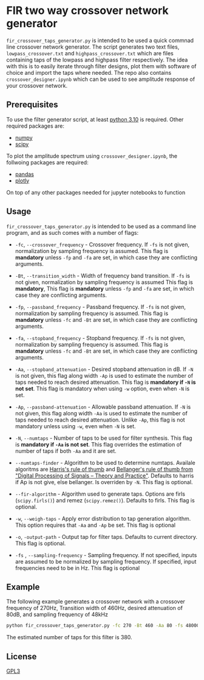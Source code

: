 # FIR two way crossover network generator

`fir_crossover_taps_generator.py` is intended to be used a quick commnad line crossover network generator. The script generates two text files, `lowpass_crossover.txt` and `highpass_crossover.txt` which are files containing taps of the lowpass and highpass filter respectively. The idea with this is to easily iterate through filter designs, plot them with software of choice and import the taps where needed. The repo also contains `crossover_designer.ipynb` which can be used to see amplitude response of your crossover network.

## Prerequisites
To use the filter generator script, at least [python 3.10](https://www.python.org/downloads/release/python-3100/) is required. Other required packages are:
- [numpy](https://numpy.org/)
- [scipy](https://scipy.org/)

To plot the amplitude spectrum using `crossover_designer.ipynb`, the follwoing packages are required:
- [pandas](https://pandas.pydata.org/)
- [plotly](https://plotly.com/)

On top of any other packages needed for jupyter notebooks to function

## Usage
`fir_crossover_taps_generator.py` is intended to be used as a command line program, and as such comes with a number of flags:

- `-fc`, `--crossover_frequency` - Crossover frequency. If `-fs` is not given, normalization by sampling frequency is assumed. This flag is **mandatory** unless `-fp` and `-fa` are set, in which case they are conflicting arguments.

- `-Bt`, `--transition_width` - Width of frequency band transition. If `-fs` is not given, normalization by sampling frequency is assumed This flag is **mandatory**, This flag is **mandatory** unless `-fp` and `-fa` are set, in which case they are conflicting arguments.

- `-fp`, `--passband_frequency` - Passband frequency. If `-fs` is not given, normalization by sampling frequency is assumed. This flag is **mandatory** unless `-fc` and `-Bt` are set, in which case they are conflicting arguments.

- `-fa`, `--stopband_frequency` - Stopband frequency. If `-fs` is not given, normalization by sampling frequency is assumed. This flag is **mandatory** unless `-fc` and `-Bt` are set, in which case they are conflicting arguments.

- `-Aa`, `--stopband_attenuation` - Desired stopband attenuation in dB. If `-N` is not given, this flag along width `-Ap` is used to estimate the number of taps needed to reach desired attenuation. This flag is **mandatory if `-N` is not set**. This flag is mandatory when using `-w` option, even when `-N` is set.

- `-Ap`, `--passband-attenuation` - Allowable passband attenuation. If `-N` is not given, this flag along width `-Aa` is used to estimate the number of taps needed to reach desired attenuation. Unlike `-Ap`, this flag is not mandatory unless using `-w`, even when `-N` is set.

- `-N`, `--numtaps` - Number of taps to be used for filter synthesis. This flag is **mandatory if `-Aa` is not set**. This flag overrides the estimation of number of taps if both `-Aa` and it are set. 

- `--numtaps-finder` - Algorithm to be used to determine numtaps. Availale algoritms are [Harris's rule of thumb](https://dsp.stackexchange.com/questions/46303/fred-harris-rule-of-thumb) and [Bellanger's rule of thumb from "Digital Processing of Signals – Theory and Practice"](https://dsp.stackexchange.com/questions/31066/how-many-taps-does-an-fir-filter-need). Defaults to harris if Ap is not give, else bellanger. Is overriden by `-N`. This flag is optional.

- `--fir-algorithm` - Algorithm used to generate taps. Options are firls (`scipy.firls()`) and remez (`scipy.remez()`). Defaults to firls. This flag is optional.

- `-w`, `--weigh-taps` -  Apply error distribution to tap generation algorithm. This option requires that `-Aa` and `-Ap` be set. This flag is optional

- `-o`, `-output-path` - Output tap for filter taps. Defaults to current directory. This flag is optional. 

- `-fs` , `--sampling-frequency` - Sampling frequency. If not specified, inputs are assumed to be normalized by sampling frequency. If specified, input frequencies need to be in Hz. This flag is optional

## Example 
The following example generates a crossover network with a crossover frequency of 270Hz, Transition width of 460Hz, desired attenuation of 80dB, and sampling frequency of 48kHz

```sh
python fir_crossover_taps_generator.py -fc 270 -Bt 460 -Aa 80 -fs 48000
```
The estimated number of taps for this filter is 380. 

## License

[GPL3](https://choosealicense.com/licenses/gpl-3.0/#)